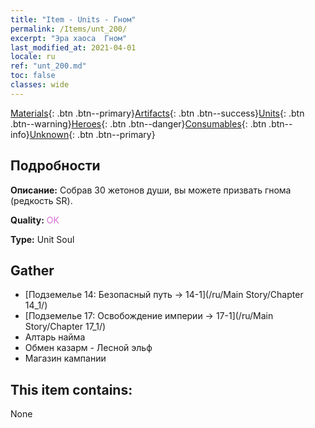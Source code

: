 ```yaml
---
title: "Item - Units - Гном"
permalink: /Items/unt_200/
excerpt: "Эра хаоса  Гном"
last_modified_at: 2021-04-01
locale: ru
ref: "unt_200.md"
toc: false
classes: wide
---
```

 [Materials](/ru/Items/){: .btn .btn--primary}[Artifacts](/ru/Items/Artifacts/){: .btn .btn--success}[Units](/ru/Items/Units/){: .btn .btn--warning}[Heroes](/ru/Items/Heroes/){: .btn .btn--danger}[Consumables](/ru/Items/Consumables/){: .btn .btn--info}[Unknown](/ru/Items/Unknown/){: .btn .btn--primary}

## Подробности
 **Описание:** Собрав 30 жетонов души, вы можете призвать гнома (редкость SR).

 **Quality:** <span style="color: #DA70D6">OK</span>

 **Type:** Unit Soul

## Gather

*    [Подземелье 14: Безопасный путь -> 14-1](/ru/Main Story/Chapter 14_1/) 
*    [Подземелье 17: Освобождение империи -> 17-1](/ru/Main Story/Chapter 17_1/) 
*    Алтарь найма 
*    Обмен казарм - Лесной эльф 
*    Магазин кампании 

## This item contains:

  None

